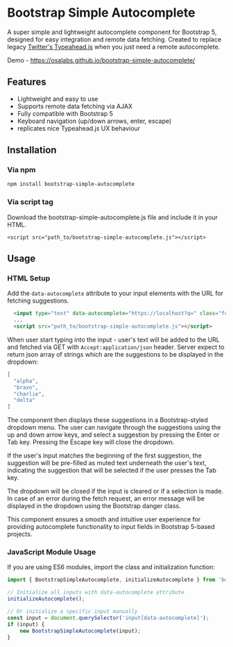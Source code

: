 # Bootstrap Simple Autocomplete

A super simple and lightweight autocomplete component for Bootstrap 5, designed for easy integration and remote data fetching.
Created to replace legacy [Twitter's Typeahead.js](https://github.com/twitter/typeahead.js) when you just need a remote autocomplete.

Demo - https://osalabs.github.io/bootstrap-simple-autocomplete/

## Features

- Lightweight and easy to use
- Supports remote data fetching via AJAX
- Fully compatible with Bootstrap 5
- Keyboard navigation (up/down arrows, enter, escape)
- replicates nice Typeahead.js UX behaviour

## Installation

### Via npm

```bash
npm install bootstrap-simple-autocomplete
```

### Via script tag

Download the bootstrap-simple-autocomplete.js file and include it in your HTML.

`<script src="path_to/bootstrap-simple-autocomplete.js"></script>`

## Usage

### HTML Setup

Add the `data-autocomplete` attribute to your input elements with the URL for fetching suggestions.

```html
  <input type="text" data-autocomplete="https://localhost?q=" class="form-control">
  ...
  <script src="path_to/bootstrap-simple-autocomplete.js"></script>
```

When user start typing into the input - user's text will be added to the URL and fetched via GET with `Accept:application/json` header.
Server expect to return json array of strings which are the suggestions to be displayed in the dropdown:
```json
[
  "alpha",
  "bravo",
  "charlie",
  "delta"
]
```

The component then displays these suggestions in a Bootstrap-styled dropdown menu. The user can navigate through the suggestions using the up and down arrow keys, and select a suggestion by pressing the Enter or Tab key. Pressing the Escape key will close the dropdown.

If the user's input matches the beginning of the first suggestion, the suggestion will be pre-filled as muted text underneath the user's text, indicating the suggestion that will be selected if the user presses the Tab key.

The dropdown will be closed if the input is cleared or if a selection is made. In case of an error during the fetch request, an error message will be displayed in the dropdown using the Bootstrap danger class.

This component ensures a smooth and intuitive user experience for providing autocomplete functionality to input fields in Bootstrap 5-based projects.

### JavaScript Module Usage

If you are using ES6 modules, import the class and initialization function:

```javascript
import { BootstrapSimpleAutocomplete, initializeAutocomplete } from 'bootstrap-simple-autocomplete.mjs';

// Initialize all inputs with data-autocomplete attribute
initializeAutocomplete();

// Or initialize a specific input manually
const input = document.querySelector('input[data-autocomplete]');
if (input) {
    new BootstrapSimpleAutocomplete(input);
}
```
